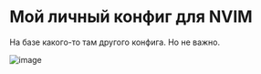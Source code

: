 # Мой личный конфиг для NVIM
На базе какого-то там другого конфига. Но не важно.

![image](https://github.com/BCanary/nvim-config/assets/59798021/de816f6d-2c19-4621-9cf8-068a95264e52)
